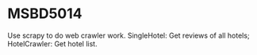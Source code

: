 # MSBD5014 

Use scrapy to do web crawler work.
SingleHotel: Get reviews of all hotels;
HotelCrawler: Get hotel list. 
